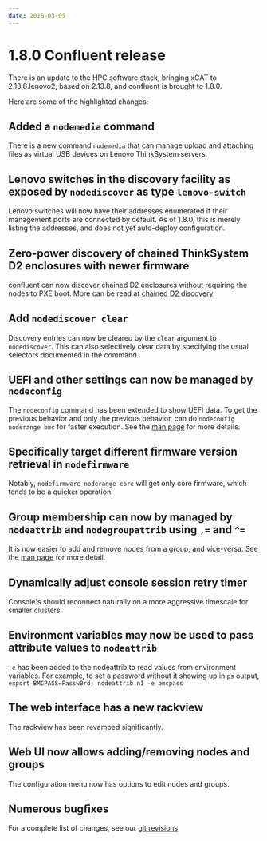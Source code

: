 ```yaml
---
date: 2018-03-05
---
```


# 1.8.0 Confluent release

There is an update to the HPC software stack, bringing xCAT to 2.13.8.lenovo2, based on 2.13.8,
and confluent is brought to 1.8.0.
<!-- more -->

Here are some of the highlighted changes:

## Added a `nodemedia` command

There is a new command `nodemedia` that can manage upload and attaching files as virtual USB devices on Lenovo ThinkSystem servers.

## Lenovo switches in the discovery facility as exposed by `nodediscover` as type `lenovo-switch`

Lenovo switches will now have their addresses enumerated if their management ports are connected by default.  As of 1.8.0,
this is merely listing the addresses, and does not yet auto-deploy configuration.

## Zero-power discovery of chained ThinkSystem D2 enclosures with newer firmware

confluent can now discover chained D2 enclosures without requiring the nodes to PXE boot.  More can be read at [chained D2 discovery]({{site.baseurl}}/documentation/chainedsmmdiscovery.html "Chained D2 Discovery")

## Add `nodediscover clear`

Discovery entries can now be cleared by the `clear` argument to `nodediscover`.  This can also selectively clear data by specifying the usual selectors documented in the command.

## UEFI and other settings can now be managed by `nodeconfig`

The `nodeconfig` command has been extended to show UEFI data.  To get the previous behavior and only the previous behavior, can do `nodeconfig noderange bmc` for faster execution.  See the [man page]({{site.baseurl}}//documentation/man/nodeconfig.html "nodeconfig man page") for more details.


## Specifically target different firmware version retrieval in `nodefirmware`

Notably, `nodefirmware noderange core` will get only core firmware, which tends to be a quicker operation.

## Group membership can now by managed by `nodeattrib` and `nodegroupattrib` using `,=` and `^=` 

It is now easier to add and remove nodes from a group, and vice-versa.  See the [man page]({{site.baseurl}}/documentation/man/nodeattrib.html "nodeattrib man page") for more detail.


## Dynamically adjust console session retry timer

Console's should reconnect naturally on a more aggressive timescale for smaller clusters

## Environment variables may now be used to pass attribute values to `nodeattrib`

`-e` has been added to the nodeattrib to read values from environment variables.  For example, to set a password without it showing up in `ps` output, `export BMCPASS=Passw0rd; nodeattrib n1 -e bmcpass`

## The web interface has a new rackview

The rackview has been revamped significantly.

## Web UI now allows adding/removing nodes and groups

The configuration menu now has options to edit nodes and groups.

## Numerous bugfixes

For a complete list of changes, see our [git revisions](https://github.com/xcat2/confluent/compare/1.7.2...1.8.0 "Changes from 1.7.2 to 1.8.0")

